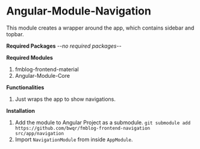 # Angular-Module-Navigation
This module creates a wrapper around the app, which contains sidebar and topbar.

**Required Packages**
*--no required packages--*

**Required Modules**
1. fmblog-frontend-material
2. Angular-Module-Core

**Functionalities**
1. Just wraps the app to show navigations.

**Installation**
1. Add the module to Angular Project as a submodule. 
`git submodule add https://github.com/bwqr/fmblog-frontend-navigation src/app/navigation`
2. Import `NavigationModule` from inside `AppModule`.